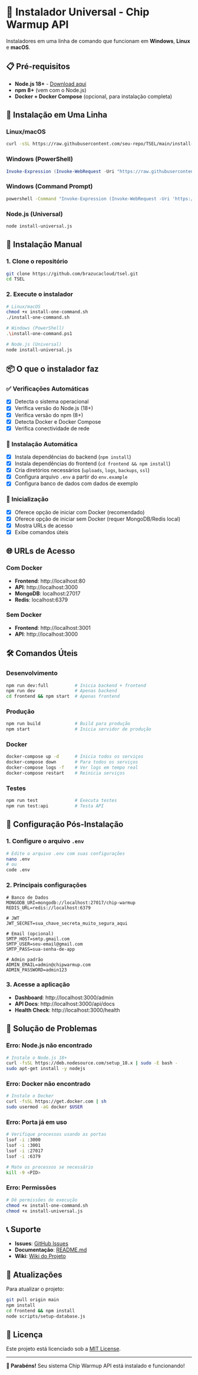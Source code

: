 # 🚀 Instalador Universal - Chip Warmup API

Instaladores em uma linha de comando que funcionam em **Windows**, **Linux** e **macOS**.

## 📋 Pré-requisitos

- **Node.js 18+** - [Download aqui](https://nodejs.org/)
- **npm 8+** (vem com o Node.js)
- **Docker + Docker Compose** (opcional, para instalação completa)

## 🎯 Instalação em Uma Linha

### Linux/macOS
```bash
curl -sSL https://raw.githubusercontent.com/seu-repo/TSEL/main/install-one-command.sh | bash
```

### Windows (PowerShell)
```powershell
Invoke-Expression (Invoke-WebRequest -Uri "https://raw.githubusercontent.com/seu-repo/TSEL/main/install-one-command.ps1" -UseBasicParsing).Content
```

### Windows (Command Prompt)
```cmd
powershell -Command "Invoke-Expression (Invoke-WebRequest -Uri 'https://raw.githubusercontent.com/seu-repo/TSEL/main/install-one-command.ps1' -UseBasicParsing).Content"
```

### Node.js (Universal)
```bash
node install-universal.js
```

## 🔧 Instalação Manual

### 1. Clone o repositório
```bash
git clone https://github.com/brazucacloud/tsel.git
cd TSEL
```

### 2. Execute o instalador
```bash
# Linux/macOS
chmod +x install-one-command.sh
./install-one-command.sh

# Windows (PowerShell)
.\install-one-command.ps1

# Node.js (Universal)
node install-universal.js
```

## 📦 O que o instalador faz

### ✅ Verificações Automáticas
- [x] Detecta o sistema operacional
- [x] Verifica versão do Node.js (18+)
- [x] Verifica versão do npm (8+)
- [x] Detecta Docker e Docker Compose
- [x] Verifica conectividade de rede

### 🔧 Instalação Automática
- [x] Instala dependências do backend (`npm install`)
- [x] Instala dependências do frontend (`cd frontend && npm install`)
- [x] Cria diretórios necessários (`uploads`, `logs`, `backups`, `ssl`)
- [x] Configura arquivo `.env` a partir do `env.example`
- [x] Configura banco de dados com dados de exemplo

### 🚀 Inicialização
- [x] Oferece opção de iniciar com Docker (recomendado)
- [x] Oferece opção de iniciar sem Docker (requer MongoDB/Redis local)
- [x] Mostra URLs de acesso
- [x] Exibe comandos úteis

## 🌐 URLs de Acesso

### Com Docker
- **Frontend**: http://localhost:80
- **API**: http://localhost:3000
- **MongoDB**: localhost:27017
- **Redis**: localhost:6379

### Sem Docker
- **Frontend**: http://localhost:3001
- **API**: http://localhost:3000

## 🛠️ Comandos Úteis

### Desenvolvimento
```bash
npm run dev:full          # Inicia backend + frontend
npm run dev               # Apenas backend
cd frontend && npm start  # Apenas frontend
```

### Produção
```bash
npm run build             # Build para produção
npm start                 # Inicia servidor de produção
```

### Docker
```bash
docker-compose up -d      # Inicia todos os serviços
docker-compose down       # Para todos os serviços
docker-compose logs -f    # Ver logs em tempo real
docker-compose restart    # Reinicia serviços
```

### Testes
```bash
npm run test              # Executa testes
npm run test:api          # Testa API
```

## 🔧 Configuração Pós-Instalação

### 1. Configure o arquivo `.env`
```bash
# Edite o arquivo .env com suas configurações
nano .env
# ou
code .env
```

### 2. Principais configurações
```env
# Banco de Dados
MONGODB_URI=mongodb://localhost:27017/chip-warmup
REDIS_URL=redis://localhost:6379

# JWT
JWT_SECRET=sua_chave_secreta_muito_segura_aqui

# Email (opcional)
SMTP_HOST=smtp.gmail.com
SMTP_USER=seu-email@gmail.com
SMTP_PASS=sua-senha-de-app

# Admin padrão
ADMIN_EMAIL=admin@chipwarmup.com
ADMIN_PASSWORD=admin123
```

### 3. Acesse a aplicação
- **Dashboard**: http://localhost:3000/admin
- **API Docs**: http://localhost:3000/api/docs
- **Health Check**: http://localhost:3000/health

## 🐛 Solução de Problemas

### Erro: Node.js não encontrado
```bash
# Instale o Node.js 18+
curl -fsSL https://deb.nodesource.com/setup_18.x | sudo -E bash -
sudo apt-get install -y nodejs
```

### Erro: Docker não encontrado
```bash
# Instale o Docker
curl -fsSL https://get.docker.com | sh
sudo usermod -aG docker $USER
```

### Erro: Porta já em uso
```bash
# Verifique processos usando as portas
lsof -i :3000
lsof -i :3001
lsof -i :27017
lsof -i :6379

# Mate os processos se necessário
kill -9 <PID>
```

### Erro: Permissões
```bash
# Dê permissões de execução
chmod +x install-one-command.sh
chmod +x install-universal.js
```

## 📞 Suporte

- **Issues**: [GitHub Issues](https://github.com/brazucacloud/tsel/issues)
- **Documentação**: [README.md](README.md)
- **Wiki**: [Wiki do Projeto](https://github.com/brazucacloud/tsel/wiki)

## 🔄 Atualizações

Para atualizar o projeto:
```bash
git pull origin main
npm install
cd frontend && npm install
node scripts/setup-database.js
```

## 📄 Licença

Este projeto está licenciado sob a [MIT License](LICENSE).

---

**🎉 Parabéns!** Seu sistema Chip Warmup API está instalado e funcionando!
